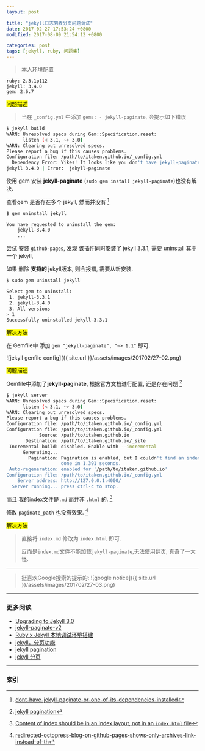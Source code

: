 ```yaml
---
layout: post

title: "jekyll日志列表分页问题调试"
date: 2017-02-27 17:53:24 +0800
modified: 2017-08-09 21:54:12 +0800

categories: post
tags: [jekyll, ruby, 问题集]
---
```


>本人环境配置
```
ruby: 2.3.1p112
jekyll: 3.4.0
gem: 2.6.7
```

<mark>问题描述</mark>

>当在 `_config.yml` 中添加 `gems: - jekyll-paginate`, 会提示如下错误
```bash
$ jekyll build                                                            
WARN: Unresolved specs during Gem::Specification.reset:
      listen (< 3.1, ~> 3.0)
WARN: Clearing out unresolved specs.
Please report a bug if this causes problems.
Configuration file: /path/to/itaken.github.io/_config.yml
  Dependency Error: Yikes! It looks like you don't have jekyll-paginate or one of its dependencies installed. In order to use Jekyll as currently configured, you'll need to install this gem. The full error message from Ruby is: 'cannot load such file -- jekyll-paginate' If you run into trouble, you can find helpful resources at https://jekyllrb.com/help/!
jekyll 3.4.0 | Error:  jekyll-paginate
```

使用 gem 安装 **jekyll-paginate** (`sudo gem install jekyll-paginate`)也没有解决.

查看gem 是否存在多个 jekyll, 然而并没有 [^1]

```bash
$ gem uninstall jekyll                                                    1 ↵

You have requested to uninstall the gem:
	jekyll-3.4.0
    ...
```
尝试 安装 `github-pages`, 发现 该插件同时安装了 jekyll 3.3.1, 需要 uninstall 其中一个 jekyll,

如果 删除 **支持的** jekyll版本, 则会报错, 需要从新安装.

```bash
$ sudo gem uninstall jekyll

Select gem to uninstall:
 1. jekyll-3.3.1
 2. jekyll-3.4.0
 3. All versions
> 1
Successfully uninstalled jekyll-3.3.1
```

<mark>解决方法</mark>

在 Gemfile中 添加 `gem "jekyll-paginate", "~> 1.1"` 即可.

![jekyll genfile config]({{ site.url }}/assets/images/201702/27-02.png)

<mark>问题描述</mark>

Gemfile中添加了**jekyll-paginate**, 根据官方文档进行配置, 还是存在问题 [^2]

```bash
$ jekyll server
WARN: Unresolved specs during Gem::Specification.reset:
      listen (< 3.1, ~> 3.0)
WARN: Clearing out unresolved specs.
Please report a bug if this causes problems.
Configuration file: /path/to/itaken.github.io/_config.yml
Configuration file: /path/to/itaken.github.io/_config.yml
            Source: /path/to/itaken.github.io
       Destination: /path/to/itaken.github.io/_site
 Incremental build: disabled. Enable with --incremental
      Generating...
        Pagination: Pagination is enabled, but I couldn't find an index.html page to use as the pagination template. Skipping pagination.
                    done in 1.391 seconds.
 Auto-regeneration: enabled for '/path/to/itaken.github.io'
Configuration file: /path/to/itaken.github.io/_config.yml
    Server address: http://127.0.0.1:4000/
  Server running... press ctrl-c to stop.
```

而且 我的index文件是`.md` 而并非 `.html` 的. [^3]

修改 `paginate_path` 也没有效果. [^4]

<mark>解决方法</mark>

>直接将 `index.md` 修改为 `index.html` 即可.
>
>反而是`index.md`文件不能加载`jekyll-paginate`,无法使用翻页, 真奇了一大怪.

---
>挺喜欢Google搜索的提示的:
![google notice]({{ site.url }}/assets/images/201702/27-03.png)

---
### 更多阅读
- [Upgrading to Jekyll 3.0](https://kersulis.github.io/2015/10/31/jekyll-3/)
- [jekyll-paginate-v2](https://github.com/sverrirs/jekyll-paginate-v2)
- [Ruby x Jekyll 本地调试环境搭建](http://szhshp.org/tech/2015/11/14/localjekyllenv.html)
- [jekyll，分页功能](http://m.xfenglin.com/a/12008295915.html)
- [jekyll pagination](https://jekyllrb.com/docs/pagination/)
- [jekyll 分页](http://jekyllcn.com/docs/pagination/)

---
### 索引

[^1]: [dont-have-jekyll-paginate-or-one-of-its-dependencies-installed](http://stackoverflow.com/questions/35401566/dont-have-jekyll-paginate-or-one-of-its-dependencies-installed)
[^2]: [jekyll pagination](https://jekyllrb.com/docs/pagination/)
[^3]: [Content of index should be in an index layout, not in an `index.html` file](https://github.com/jekyll/minima/issues/13)
[^4]: [redirected-octopress-blog-on-github-pages-shows-only-archives-link-instead-of-th](http://stackoverflow.com/questions/24363061/redirected-octopress-blog-on-github-pages-shows-only-archives-link-instead-of-th)
[^5]: [jekyll-getting-an-error-when-i-have-paginate-in-my-project](http://stackoverflow.com/questions/35639303/jekyll-getting-an-error-when-i-have-paginate-in-my-project)
